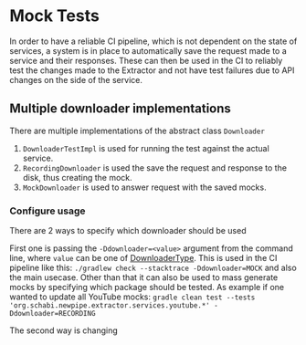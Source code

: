 # Mock Tests

In order to have a reliable CI pipeline, which is not dependent on the state of services,
a system is in place to automatically save the request made to a service and their responses.
These can then be used in the CI to reliably test the changes made to the Extractor and not have test failures due to 
API changes on the side of the service.

## Multiple downloader implementations
There are multiple implementations of the abstract class `Downloader`  
1. `DownloaderTestImpl` is used for running the test against the actual service.
2. `RecordingDownloader` is used the save the request and response to the disk, 
   thus creating the mock.
3. `MockDownloader` is used to answer request with the saved mocks.

### Configure usage
There are 2 ways to specify which downloader should be used

First one is passing the `-Ddownloader=<value>` argument from the command line, where `value` can be one of 
[DownloaderType](https://github.com/TeamNewPipe/NewPipeExtractor/blob/dev/extractor/src/test/java/org/schabi/newpipe/downloader/DownloaderType.java).
This is used in the CI pipeline like this: `./gradlew check --stacktrace -Ddownloader=MOCK` and also the main usecase.
Other than that it can also be used to mass generate mocks by specifying which package should be tested.
As example if one wanted to update all YouTube mocks:
`gradle clean test --tests 'org.schabi.newpipe.extractor.services.youtube.*' -Ddownloader=RECORDING` 

The second way is changing